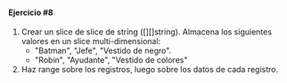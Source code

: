 #### Ejercicio #8

1. Crear un slice de slice de string ([][]string). Almacena los siguientes valores en un slice multi-dimensional:
    * "Batman", "Jefe", "Vestido de negro".
    * "Robin", "Ayudante", "Vestido de colores"
2. Haz range sobre los registros, luego sobre los datos de cada registro.